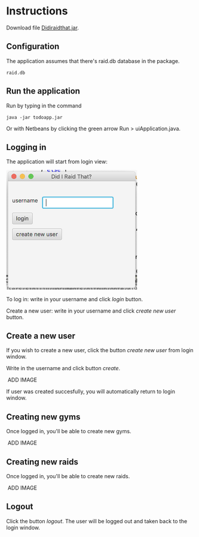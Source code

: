 # Instructions

Download file [Didiraidthat.jar](https://github.com/sinilandia/ohte2019/releases/tag/loppupalautus).

## Configuration

The application assumes that there's raid.db database in the package.

```
raid.db
```

## Run the application

Run by typing in the command

```
java -jar todoapp.jar
```
Or with Netbeans by clicking the green arrow Run > uiApplication.java.

## Logging in

The application will start from login view:

<img src="https://github.com/sinilandia/ohte2019/blob/master/Documentation/kuvat/login.png" width="350"> 

To log in: write in your username and click _login_ button.

Create a new user: write in your username and click _create new user_ button.

## Create a new user

If you wish to create a new user, click the button _create new user_ from login window.

Write in the username and click button _create_.

<img src="" width="400"> ADD IMAGE

If user was created succesfully, you will automatically return to login window.

## Creating new gyms

Once logged in, you'll be able to create new gyms.

<img src="" width="400"> ADD IMAGE

## Creating new raids

Once logged in, you'll be able to create new raids.

<img src="" width="400"> ADD IMAGE

## Logout
Click the button _logout_. The user will be logged out and taken back to the login window.
